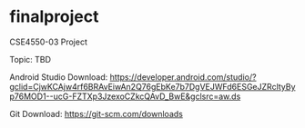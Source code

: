 # finalproject
CSE4550-03 Project

Topic: TBD

Android Studio 
Download: https://developer.android.com/studio/?gclid=CjwKCAjw4rf6BRAvEiwAn2Q76gEbKe7b7DgVEJWFd6ESGeJZRcltyByp76MOD1--ucG-FZTXp3JzexoCZkcQAvD_BwE&gclsrc=aw.ds

Git 
Download: https://git-scm.com/downloads
